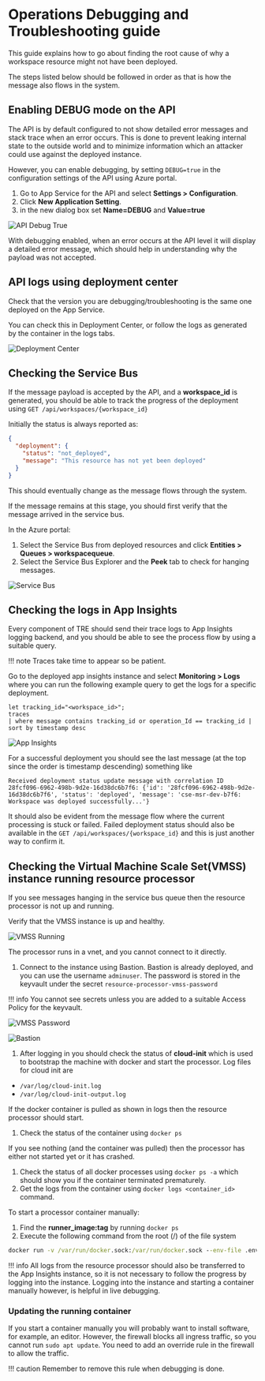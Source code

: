 # Operations Debugging and Troubleshooting guide

This guide explains how to go about finding the root cause of why a workspace resource might not have been deployed.

The steps listed below should be followed in order as that is how the message also flows in the system.

## Enabling DEBUG mode on the API

The API is by default configured to not show detailed error messages and stack trace when an error occurs. This is done to prevent leaking internal state to the outside world and to minimize information which an attacker could use against the deployed instance.

However, you can enable debugging, by setting `DEBUG=true` in the configuration settings of the API using Azure portal.

1. Go to App Service for the API and select **Settings > Configuration**.
1. Click **New Application Setting**.
1. in the new dialog box set **Name=DEBUG** and **Value=true**

![API Debug True](../assets/api_debug_true.png)

With debugging enabled, when an error occurs at the API level it will display a detailed error message, which should help in understanding why the payload was not accepted.

## API logs using deployment center

Check that the version you are debugging/troubleshooting is the same one deployed on the App Service.

You can check this in Deployment Center, or follow the logs as generated by the container in the logs tabs.

![Deployment Center](../assets/deployment_center.png)

## Checking the Service Bus

If the message payload is accepted by the API, and a **workspace_id** is generated, you should be able to track the progress of the deployment using `GET /api/workspaces/{workspace_id}`

Initially the status is always reported as:

```json
{
  "deployment": {
    "status": "not_deployed",
    "message": "This resource has not yet been deployed"
  }
}
```

This should eventually change as the message flows through the system.

If the message remains at this stage, you should first verify that the message arrived in the service bus. 

In the Azure portal:

1. Select the Service Bus from deployed resources and click **Entities > Queues > workspacequeue**.
1. Select the Service Bus Explorer and the **Peek** tab to check for hanging messages.

![Service Bus](../assets/sb.png)

## Checking the logs in App Insights

Every component of TRE should send their trace logs to App Insights logging backend, and you should be able to see the process flow by using a suitable query.

!!! note
    Traces take time to appear so be patient.

Go to the deployed app insights instance and select **Monitoring > Logs** where you can run the following example query to get the logs for a specific deployment.

```kusto
let tracking_id="<workspace_id>";
traces
| where message contains tracking_id or operation_Id == tracking_id | sort by timestamp desc
```

![App Insights](../assets/app_insights.png)

For a successful deployment you should see the last message (at the top since the order is timestamp descending) something like

```text
Received deployment status update message with correlation ID 28fcf096-6962-498b-9d2e-16d38dc6b7f6: {'id': '28fcf096-6962-498b-9d2e-16d38dc6b7f6', 'status': 'deployed', 'message': 'cse-msr-dev-b7f6: Workspace was deployed successfully...'}
```

It should also be evident from the message flow where the current processing is stuck or failed. Failed deployment status should also be available in the `GET /api/workspaces/{workspace_id}` and this is just another way to confirm it.

## Checking the Virtual Machine Scale Set(VMSS) instance running resource processor

If you see messages hanging in the service bus queue then the resource processor is not up and running.

Verify that the VMSS instance is up and healthy.

![VMSS Running](../assets/vmss_running.png)

The processor runs in a vnet, and you cannot connect to it directly. 

1. Connect to the instance using Bastion. Bastion is already deployed, and you can use the username `adminuser`. The password is stored in the keyvault under the secret `resource-processor-vmss-password`

  !!! info
      You cannot see secrets unless you are added to a suitable Access Policy for the keyvault.

  ![VMSS Password](../assets/vmss_password.png)

  ![Bastion](../assets/bastion.png "Bastion")

1. After logging in you should check the status of **cloud-init** which is used to bootstrap the machine with docker and start the processor. Log files for cloud init are

  * `/var/log/cloud-init.log`
  * `/var/log/cloud-init-output.log`

  If the docker container is pulled as shown in logs then the resource processor should start.

1. Check the status of the container using `docker ps`

  If you see nothing (and the container was pulled) then the processor has either not started yet or it has crashed. 
  
1. Check the status of all docker processes using `docker ps -a` which should show you if the container terminated prematurely.
1. Get the logs from the container using `docker logs <container_id>` command.

To start a processor container manually:

1. Find the **runner_image:tag** by running ``docker ps``
1. Execute the following command from the root (/) of the file system

  ```cmd
  docker run -v /var/run/docker.sock:/var/run/docker.sock --env-file .env --name resource_processor_vmss_porter_debug [runner_image:tag]
  ```

!!! info
    All logs from the resource processor should also be transferred to the App Insights instance, so it is not necessary to follow the progress by logging into the instance. Logging into the instance and starting a container manually however, is helpful in live debugging.

### Updating the running container

If you start a container manually you will probably want to install software, for example, an editor. However, the firewall blocks all ingress traffic, so you cannot run `sudo apt update`. You need to add an override rule in the firewall to allow the traffic.

!!! caution
    Remember to remove this rule when debugging is done.
